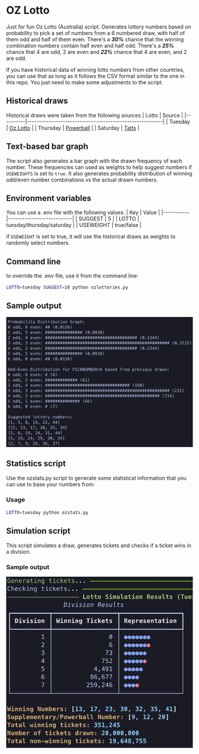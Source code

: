 # OZ Lotto
Just for fun Oz Lotto (Australia) script. Generates lottory numbers based on probability to pick a set of numbers from a 6 numbered draw, with half of them odd and half of them even. There's a ***30%*** chance that the winning combination numbers contain half even and half odd. There's a ***25%*** chance that 4 are odd, 2 are even and ***22%*** chance that 4 are even, and 2 are odd.

If you have historical data of winning lotto numbers from other countries, you can use that as long as it follows the CSV format similar to the one in this repo. You just need to make some adjustments to the script.

## Historical draws
Historical draws were taken from the following sources
| Lotto    | Source                                                  |
|----------|---------------------------------------------------------|
| Tuesday  | [Oz Lotto](https://gnetwork.com.au/oz-lotto-results/)   |
| Thursday | [Powerball](https://gnetwork.com.au/powerball-results/) |
| Saturday | [Tatts](https://gnetwork.com.au/lotto-results/)         |

## Text-based bar graph
The script also generates a bar graph with the drawn frequency of each number. These frequencies can used as weights to help suggest numbers if ```USEWEIGHTS``` is set to ```true```. It also generates probability distribution of winning odd/even number combinations vs the actual drawn numbers.

## Environment variables
You can use a .env file with the following values:
| Key       | Value                     |
|-----------|---------------------------|
| SUGGEST   | 5                         |
| LOTTO     | tuesday/thursday/saturday |
| USEWEIGHT | true/false                |

if ```USEWEIGHT``` is set to true, it will use the historical draws as weights to randomly select numbers.

## Command line
to override the .env file, use it from the command line:
```bash
LOTTO=tuesday SUGGEST=10 python ozlottories.py
```

## Sample output
![Sample output of the script](https://raw.githubusercontent.com/111110100/ozlottopy/main/sample.png)

## Statistics script
Use the ozstats.py script to generate some statistical information that you can use to base your numbers from:

### Usage
```bash
LOTTO=tuesday python ozstats.py
```

## Simulation script
This script simulates a draw, generates tickets and checks if a ticket wins in a division.

### Sample output
![Sample output of ozsim script](https://raw.githubusercontent.com/111110100/ozlottopy/main/ozsim_screenshot.png)